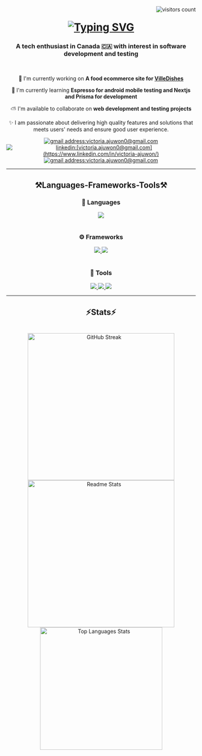 <img align="right" src="https://visitor-badge.laobi.icu/badge?page_id=abiolaah.abiolaah" alt="visitors count"/>
<h1 align="center">
  <a href="https://git.io/typing-svg"><img src="https://readme-typing-svg.demolab.com?font=Poppins&weight=700&size=35&duration=2000&pause=400&color=855BF7&center=true&vCenter=true&width=435&lines=Hello+%F0%9F%91%8B;I'm+Victoria" alt="Typing SVG" /></a>
</h1>

<h3 align="center">A tech enthusiast in Canada 🇨🇦 with interest in software development and testing</h3>

<br />

<div align="center">
  
  🔭 I'm currently working on **A food ecommerce site for [VilleDishes](https://github.com/Olawill/ville-dishes)**
  
  🌱 I'm currently learning **Espresso for android mobile testing and Nextjs and Prisma for development**
  
  ⛅️ I'm available to collaborate on **web development and testing projects**
  
  ✨ I am passionate about delivering high quality features and solutions that meets users' needs and ensure good user experience.
</div>

<div align="center">
  <a href="mailto:victoria.ajuwon0@gmail.com">
    <img src="https://img.shields.io/badge/Gmail-333333?style=for-the-badge&logo=gmail&logoColor=red"  alt="gmail address:victoria.ajuwon0@gmail.com" target="_blank"/>
  </a>

  <a href="https://www.linkedin.com/in/victoria-ajuwon/" target="_blank">
    <img src="https://img.shields.io/badge/LinkedIn-0077B5?style=for-the-badge&logo=linkedin&logoColor=white"  alt="linkedin:[victoria.ajuwon0@gmail.com](https://www.linkedin.com/in/victoria-ajuwon/)" target="_blank"/>
  </a>
  

  <a href=" https://victoriajuwon.netlify.app/">
    <img src="https://img.shields.io/badge/Portfolio-855BF7?style=for-the-badge&logo=files&logoColor=purple"  alt="gmail address:victoria.ajuwon0@gmail.com" target="_blank"/>
  </a>
</div>

<hr />

<h2 align="center"> ⚒️Languages-Frameworks-Tools⚒️</h2>
  <h3 align="center">🧰 Languages</h3>
    <div align="center">
      <a href="https://skillicons.dev">
        <img src="https://skillicons.dev/icons?i=java,js,python&perline=6" />
      </a>
    </div>
  <br />
  <h3 align="center">⚙️ Frameworks</h3>
    <div align="center">
      <a href="https://skillicons.dev">
        <img src="https://skillicons.dev/icons?i=express,react,nextjs,nodejs,tailwind,ts&perline=6" />
        <img src="https://skillicons.dev/icons?i=gherkin,selenium&perline=6" />
      </a>
    </div>

  <br />
  <h3 align="center">🔧 Tools</h3>
    <div align="center">
      <a href="https://skillicons.dev">
        <img src="https://skillicons.dev/icons?i=apple,linux,windows,git,github&perline=6" />
        <img src="https://skillicons.dev/icons?i=bash,maven,postman,netlify,vscode,vite,vercel" />
        <img src="https://skillicons.dev/icons?i=firebase,mongodb,mysql,prisma,sqlite" />
      </a>
    </div>

<hr/>
<h2 align="center">⚡️Stats⚡️</h2>
<br/>
<div align="center">
  <img width=390 src="https://streak-stats.demolab.com?user=abiolaah&theme=github-dark-blue&border_radius=10&count_private=true" alt="GitHub Streak" />
  <img width=390 src="https://github-readme-stats-gilt-xi.vercel.app/api?username=abiolaah&show_icons=true&theme=material-palenight&rank_icon=github&border_radius=10&hide=issues" alt="Readme Stats" />
  <br />
  <img width=325 src="https://github-readme-stats-gilt-xi.vercel.app/api/top-langs?username=abiolaah&hide=html&langs_count=10&layout=compact&theme=jolly&border_radius=10&size_weight=0.5&count_weight=0.5&exclude_repo=github-readme-stats" alt="Top Languages Stats" />
</div>
  

<!---
abiolaah/abiolaah is a ✨ special ✨ repository because its `README.md` (this file) appears on your GitHub profile.
You can click the Preview link to take a look at your changes.
--->
